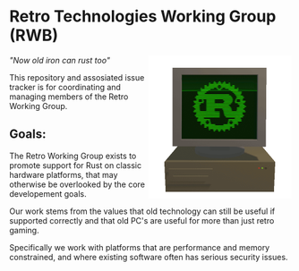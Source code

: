 # Retro Technologies Working Group (RWB)

<img src="logos/rwg-render-scaled.gif" align="right" width="256">

_"Now old iron can rust too"_

This repository and assosiated issue tracker is for coordinating and managing members of the Retro Working Group.

## Goals:
The Retro Working Group exists to promote support for Rust on classic hardware platforms, that may otherwise be overlooked by the core developement goals. 

Our work stems from the values that old technology can still be useful if supported correctly and that old PC's are useful for more than just retro gaming. 

Specifically we work with platforms that are performance and memory constrained, and where existing software often has serious security issues. 
